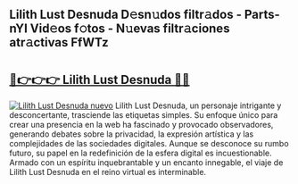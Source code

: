 ## Lilith Lust Desnuda D𝚎sn𝚞dos filtr𝚊dos - Parts-nYI Vid𝚎os f𝚘tos - N𝚞evas filtr𝚊ciones atr𝚊ctivas FfWTz

# <h2><a href="http://mb48mmy.tromn.icu/?c=Lilith+Lust+Desnuda">🔗👉👉👉 Lilith Lust Desnuda 🔗🔗</a></h2>

[![Lilith Lust Desnuda nuevo](https://i.imgur.com/pEAQMta.gif)](http://mb48mmy.tromn.icu/?c=Lilith+Lust+Desnuda)
Lilith Lust Desnuda, un personaje intrigante y desconcertante, trasciende las etiquetas simples. Su enfoque único para crear una presencia en la web ha fascinado y provocado observadores, generando debates sobre la privacidad, la expresión artística y las complejidades de las sociedades digitales. Aunque se desconoce su rumbo futuro, su papel en la redefinición de la esfera digital es incuestionable. Armado con un espíritu inquebrantable y un encanto innegable, el viaje de Lilith Lust Desnuda en el reino virtual es interminable.
